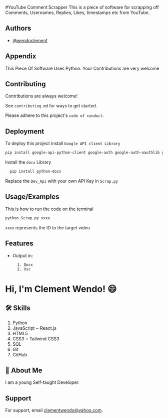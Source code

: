 #YouTube Comment Scrapper
This is a piece of software for scrapping off Comments, Usernames, Replies, Likes, timestamps etc from YouTube.


## Authors

- [@wendoclement](https://www.github.com/wendoclement)

## Appendix
This Piece Of Software Uses Python. Your Contributions are very welcome


## Contributing

Contributions are always welcome!

See `contributing.md` for ways to get started.

Please adhere to this project's `code of conduct`.


## Deployment

To deploy this project install `Google API client Library`

```bash
pip install google-api-python-client google-auth google-auth-oauthlib google-auth-httplib2
```

Install the `docx` Library
```bash
  pip install python-docx
```
Replace the `Dev_Api` with your own API Key in `Scrap.py`

## Usage/Examples
This is how to run the code on the terminal
```bash
python Scrap.py xxxx
```
`xxxx` represents the ID to the target video


## Features
- Output in:

        1. Docx
        2. Vsc


# Hi, I'm Clement Wendo! 😄


## 🛠 Skills
1. Python
2. JavaScript ~ React.js
3. HTML5
4. CSS3 ~ Tailwind CSS3
5. SQL
6. Git
7. GitHub


## 🚀 About Me
I am a young Self-taught Developer.



## Support

For support, email clementwendo@yahoo.com.

